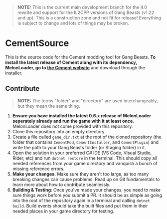 > **NOTE:** This is the current main development branch for the 4.0 rewrite and support for the IL2CPP versions of Gang Beasts (v1.22 and up). This is a construction zone and not fit for release! Everything is subject to change and lots of things may be broken.

# CementSource

This is the source code for the Cement modding tool for Gang Beasts. **To install the latest release of Cement along with its dependency, MelonLoader, go to [the Cement website](https://cementgb.github.io)** and download through the installer.

## Contribute

> **NOTE:** The terms "folder" and "directory" are used interchangeably, but they mean the same thing.

1. **Ensure you have installed the latest 0.6.x release of MelonLoader seperately already and run the game with it at least once.** MelonLoader does not come provided with this repository.
2. Clone this repository into an empty directory.
3. Create a file called `game_dir.txt` at the root of the cloned repository (the folder that contains `CementMod`, `CementInstaller`, and `CementPlugin`) and write the path to your Gang Beasts folder (or Staging folder) in it.
4. Open the solution in your preferred C# IDE (VS Code, Visual Studio, Rider, etc) and run `dotnet restore` in the terminal. This should copy all needed references from your game directory and vanquish a bunch of missing reference errors.
5. **Make your changes.** Make sure they aren't too large, as too many breaking changes can cause problems. Read up on Git fundamentals to learn more about how to contribute seamlessly.
6. **Building & Testing**: Once you've made your changes, you need to make sure things work before you submit a PR. It should be as simple as going into the root of the repository again in a terminal and calling `dotnet build`. Build events should take the built files and put them in their needed places in your game directory for testing.
